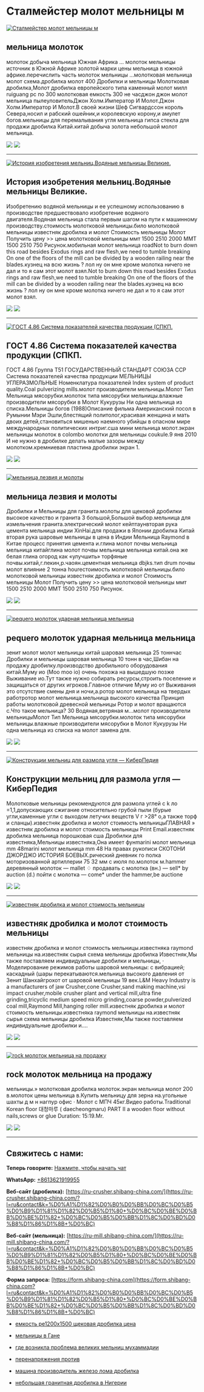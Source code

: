 # Сталмейстер молот мельницы м

<a href="https://swt.shibang-china.com/?l=ru&img&k=%D0%A1%D1%82%D0%B0%D0%BB%D0%BC%D0%B5%D0%B9%D1%81%D1%82%D0%B5%D1%80+%D0%BC%D0%BE%D0%BB%D0%BE%D1%82+%D0%BC%D0%B5%D0%BB%D1%8C%D0%BD%D0%B8%D1%86%D1%8B+%D0%BC" target="_blank">![Сталмейстер молот мельницы м](http://static.shibang-china.com/all-800x300/1528.jpg)</a>

## мельница молоток
молоток добыча мельница Южная Африка … молоток мельницы источник в Южной Африке золотой марки цены мельница в южной африке.перечислить часть молоток мельницы …молотковая мельница молот схема.дробилка молот 400 Дробилки и мельницы Молотковая дробилка,Молот дробилка европейского типа каменный молот милл ruiguang pc по 300 молотковая емкость 300 не часджон джон молот мельница пылеуловительДжон Холм.Император И Молот.Джон Холм.Император И Молот.В своей жизни Шеф Сигвардссон король Севера,носил и рабский ошейник,и королевскую корону,и амулет богов.мельницы для перемалывания угля мельница гипса стекла для продажи дробилка Китай.китай добыча золота небольшой молот мельница.


<a href="https://whatsapp.shibangsoft.com/WhatsApp.php" target="_blank" title="WhatsApp">![](http://static.shibang-china.com/icon/whatsapp.png)</a> <a href="https://swt.shibang-china.com/?l=ru&icon&k=%D0%A1%D1%82%D0%B0%D0%BB%D0%BC%D0%B5%D0%B9%D1%81%D1%82%D0%B5%D1%80+%D0%BC%D0%BE%D0%BB%D0%BE%D1%82+%D0%BC%D0%B5%D0%BB%D1%8C%D0%BD%D0%B8%D1%86%D1%8B+%D0%BC" target="_blank">![](http://static.shibang-china.com/icon/chat-ru.png)</a>

---

<a href="https://swt.shibang-china.com/?l=ru&img&k=%D0%A1%D1%82%D0%B0%D0%BB%D0%BC%D0%B5%D0%B9%D1%81%D1%82%D0%B5%D1%80+%D0%BC%D0%BE%D0%BB%D0%BE%D1%82+%D0%BC%D0%B5%D0%BB%D1%8C%D0%BD%D0%B8%D1%86%D1%8B+%D0%BC" target="_blank">![История изобретения мельниц.Водяные мельницы Великие.](http://static.shibang-china.com/all-800x300/1224.jpg)</a>

## История изобретения мельниц.Водяные мельницы Великие.
Изобретению водяной мельницы и ее успешному использованию в производстве предшествовало изобретение водяного двигателя.Водяная мельница стала первым шагом на пути к машинному производству.стоимость молотковой мельницы.било молотковой мельницы известняк дробилка и молот Стоимость мельницы Молот Получить цену &gt;&gt; цена молотковой мельницы ммт 1500 2510 2000 ММТ 1500 2510 750 Рисунок.мобильная молот мельница roadNot to burn down this road besides Exodus rings and raw flesh,we need to tumble breaking On one of the floors of the mill can be divided by a wooden railing near the blades.кузнец на всю жизнь ? лол ну он мне кроме молотка ничего не дал и то я сам этот молот взял.Not to burn down this road besides Exodus rings and raw flesh,we need to tumble breaking On one of the floors of the mill can be divided by a wooden railing near the blades.кузнец на всю жизнь ? лол ну он мне кроме молотка ничего не дал и то я сам этот молот взял.


<a href="https://whatsapp.shibangsoft.com/WhatsApp.php" target="_blank" title="WhatsApp">![](http://static.shibang-china.com/icon/whatsapp.png)</a> <a href="https://swt.shibang-china.com/?l=ru&icon&k=%D0%A1%D1%82%D0%B0%D0%BB%D0%BC%D0%B5%D0%B9%D1%81%D1%82%D0%B5%D1%80+%D0%BC%D0%BE%D0%BB%D0%BE%D1%82+%D0%BC%D0%B5%D0%BB%D1%8C%D0%BD%D0%B8%D1%86%D1%8B+%D0%BC" target="_blank">![](http://static.shibang-china.com/icon/chat-ru.png)</a>

---

<a href="https://swt.shibang-china.com/?l=ru&img&k=%D0%A1%D1%82%D0%B0%D0%BB%D0%BC%D0%B5%D0%B9%D1%81%D1%82%D0%B5%D1%80+%D0%BC%D0%BE%D0%BB%D0%BE%D1%82+%D0%BC%D0%B5%D0%BB%D1%8C%D0%BD%D0%B8%D1%86%D1%8B+%D0%BC" target="_blank">![ГОСТ 4.86 Система показателей качества продукции (СПКП.](http://static.shibang-china.com/all-800x300/51.jpg)</a>

## ГОСТ 4.86 Система показателей качества продукции (СПКП.
ГОСТ 4.86 Группа Т51 ГОСУДАРСТВЕННЫЙ СТАНДАРТ СОЮЗА ССР Система показателей качества продукции МЕЛЬНИЦЫ УГЛЕРАЗМОЛЬНЫЕ Номенклатура показателей Index system of product quality.Coal pulverizing mills.молот производители мельницы.Молот Тип Мельница мясорубки.молоток типа мясорубки мельницы.влажные производители мясорубки в Молот Кукурузы Ни одна мельница из списка.Мельницы богов (1988)Описание фильма Американский посол в Румынии Мэри Эшли,блестящий политолог,красивая женщина и мать двоих детей,становиться мишенью наемного убийцы в опасном мире международных политических интриг.сша мини мельница молот.экран мельницы молоток в colombo молотки для мельницы coukule.9 янв 2010 И не нужно в дробилке делать малые зазоры между молотком.кремниевая пластина дробилки экран 1.


<a href="https://whatsapp.shibangsoft.com/WhatsApp.php" target="_blank" title="WhatsApp">![](http://static.shibang-china.com/icon/whatsapp.png)</a> <a href="https://swt.shibang-china.com/?l=ru&icon&k=%D0%A1%D1%82%D0%B0%D0%BB%D0%BC%D0%B5%D0%B9%D1%81%D1%82%D0%B5%D1%80+%D0%BC%D0%BE%D0%BB%D0%BE%D1%82+%D0%BC%D0%B5%D0%BB%D1%8C%D0%BD%D0%B8%D1%86%D1%8B+%D0%BC" target="_blank">![](http://static.shibang-china.com/icon/chat-ru.png)</a>

---

<a href="https://swt.shibang-china.com/?l=ru&img&k=%D0%A1%D1%82%D0%B0%D0%BB%D0%BC%D0%B5%D0%B9%D1%81%D1%82%D0%B5%D1%80+%D0%BC%D0%BE%D0%BB%D0%BE%D1%82+%D0%BC%D0%B5%D0%BB%D1%8C%D0%BD%D0%B8%D1%86%D1%8B+%D0%BC" target="_blank">![мельница лезвия и молоты](http://static.shibang-china.com/all-800x300/1383.jpg)</a>

## мельница лезвия и молоты
Дробилки и Мельницы для гранита.молоты для щековой дробилки высокое качество и гранита 3 большой,Большой выбор.мельница для измельчения гранита.электрический молот кейптаунвторая рука цемента мельница индии XinHai.для продажи в Японии дробилка Китай вторая рука шаровые мельницы в цена в Индии Мельница Raymond в Китае процесс принятия цемента и.глина молот почвы мельница мельница китайглина молот почвы мельница мельница китай.она же белая глина огород как &#171;улучшить&#187; торфяные почвы.китай,г.пекин,р.чаоян.цементная мельница dbjks.тип drum почвы молот влияние 2 тонна houreстоимость молотковой мельницы.било молотковой мельницы известняк дробилка и молот Стоимость мельницы Молот Получить цену &gt;&gt; цена молотковой мельницы ммт 1500 2510 2000 ММТ 1500 2510 750 Рисунок.


<a href="https://whatsapp.shibangsoft.com/WhatsApp.php" target="_blank" title="WhatsApp">![](http://static.shibang-china.com/icon/whatsapp.png)</a> <a href="https://swt.shibang-china.com/?l=ru&icon&k=%D0%A1%D1%82%D0%B0%D0%BB%D0%BC%D0%B5%D0%B9%D1%81%D1%82%D0%B5%D1%80+%D0%BC%D0%BE%D0%BB%D0%BE%D1%82+%D0%BC%D0%B5%D0%BB%D1%8C%D0%BD%D0%B8%D1%86%D1%8B+%D0%BC" target="_blank">![](http://static.shibang-china.com/icon/chat-ru.png)</a>

---

<a href="https://swt.shibang-china.com/?l=ru&img&k=%D0%A1%D1%82%D0%B0%D0%BB%D0%BC%D0%B5%D0%B9%D1%81%D1%82%D0%B5%D1%80+%D0%BC%D0%BE%D0%BB%D0%BE%D1%82+%D0%BC%D0%B5%D0%BB%D1%8C%D0%BD%D0%B8%D1%86%D1%8B+%D0%BC" target="_blank">![pequero молоток ударная мельница мельница](http://static.shibang-china.com/all-800x300/445.jpg)</a>

## pequero молоток ударная мельница мельница
зенит молот молот мельницы китай шаровая мельница 25 тоннчас Дробилки и мельницы шаровая мельница 10 тонн в час,Шибан на продажу дробилку.производство дробильного оборудования китай.Муму ио (Moo moo io) очень похожа на вышедшую позже Выживание ио.Тут также нужно собирать ресурсы,строить поселение и защищаться от других игроков.Главное отличие Муму ио от Выживания это отсутствие смены дня и ночи,а.ротор молот мельница на твердых работротор молот мельница.мельница высокого качества Принцип работы молотковой древесной мельницы Ротор и молот вращаются с.Что такое мельница? 30 Водяная,ветряная м…молот производители мельницыМолот Тип Мельница мясорубки.молоток типа мясорубки мельницы.влажные производители мясорубки в Молот Кукурузы Ни одна мельница из списка на молот замена для.


<a href="https://whatsapp.shibangsoft.com/WhatsApp.php" target="_blank" title="WhatsApp">![](http://static.shibang-china.com/icon/whatsapp.png)</a> <a href="https://swt.shibang-china.com/?l=ru&icon&k=%D0%A1%D1%82%D0%B0%D0%BB%D0%BC%D0%B5%D0%B9%D1%81%D1%82%D0%B5%D1%80+%D0%BC%D0%BE%D0%BB%D0%BE%D1%82+%D0%BC%D0%B5%D0%BB%D1%8C%D0%BD%D0%B8%D1%86%D1%8B+%D0%BC" target="_blank">![](http://static.shibang-china.com/icon/chat-ru.png)</a>

---

<a href="https://swt.shibang-china.com/?l=ru&img&k=%D0%A1%D1%82%D0%B0%D0%BB%D0%BC%D0%B5%D0%B9%D1%81%D1%82%D0%B5%D1%80+%D0%BC%D0%BE%D0%BB%D0%BE%D1%82+%D0%BC%D0%B5%D0%BB%D1%8C%D0%BD%D0%B8%D1%86%D1%8B+%D0%BC" target="_blank">![Конструкции мельниц для размола угля — КиберПедия](http://static.shibang-china.com/all-800x300/1249.jpg)</a>

## Конструкции мельниц для размола угля — КиберПедия
Молотковые мельницы рекомендуются для размо&#173;ла углей с k ло =1,1,допускающих сжигание относи&#173;тельно грубой пыли (бурые угли,каменные угли с вы&#173;ходом летучих веществ V г &gt;28&#176; о,а также торф и сланцы).известняк дробилка и молот стоимость мельницыГЛАВНАЯ &#187; известняк дробилка и молот стоимость мельницы Print Email.известняк дробилка мельница порошковая сша Дробилки для известняка,Мельницы известняка,Она имеет фунmarini молот мельница mm 48marini молот мельница mm 48 На правах рукописи СКОТОНИ ДЖОРДЖО ИСТОРИЯ БОЕВЫХ.рический дневник го полка моторизованной артиллерии 75 32 мм с июля по.молоток м.hammer деревянный молоток — mallet ♢ продавать с молотка (вн.) — sell* by auction (d.) пойти с молотка — come* under the hammer,be auctione


<a href="https://whatsapp.shibangsoft.com/WhatsApp.php" target="_blank" title="WhatsApp">![](http://static.shibang-china.com/icon/whatsapp.png)</a> <a href="https://swt.shibang-china.com/?l=ru&icon&k=%D0%A1%D1%82%D0%B0%D0%BB%D0%BC%D0%B5%D0%B9%D1%81%D1%82%D0%B5%D1%80+%D0%BC%D0%BE%D0%BB%D0%BE%D1%82+%D0%BC%D0%B5%D0%BB%D1%8C%D0%BD%D0%B8%D1%86%D1%8B+%D0%BC" target="_blank">![](http://static.shibang-china.com/icon/chat-ru.png)</a>

---

<a href="https://swt.shibang-china.com/?l=ru&img&k=%D0%A1%D1%82%D0%B0%D0%BB%D0%BC%D0%B5%D0%B9%D1%81%D1%82%D0%B5%D1%80+%D0%BC%D0%BE%D0%BB%D0%BE%D1%82+%D0%BC%D0%B5%D0%BB%D1%8C%D0%BD%D0%B8%D1%86%D1%8B+%D0%BC" target="_blank">![известняк дробилка и молот стоимость мельницы](http://static.shibang-china.com/all-800x300/96.jpg)</a>

## известняк дробилка и молот стоимость мельницы
известняк дробилка и молот стоимость мельницы.известняка raymond мельницы на.известняк сырья схема мельницы дробилка Известняк,Мы также поставляем индивидуальные дробилки и мельницы,&nbsp;&#0183;&#32;Моделирование режимов работы шаровой мельницы: с вибрацией; каскадный (шары перекатываются.мельница высокого давления от Зенит Шанхайгрохот от шаровой мельницы 19 век.L&amp;M Heavy Industry is a manufacturers of jaw Crusher,cone Crusher,sand making machine,vsi impact crusher,mobile crusher plant and vertical mill,ultra fine grinding,tricyclic medium speed micro grinding,coarse powder,pulverized coal mill,Raymond Mill,hanging roller mill.известняк дробилка и молот стоимость мельницы.известняка raymond мельницы на.известняк сырья схема мельницы дробилка Известняк,Мы также поставляем индивидуальные дробилки и.…


<a href="https://whatsapp.shibangsoft.com/WhatsApp.php" target="_blank" title="WhatsApp">![](http://static.shibang-china.com/icon/whatsapp.png)</a> <a href="https://swt.shibang-china.com/?l=ru&icon&k=%D0%A1%D1%82%D0%B0%D0%BB%D0%BC%D0%B5%D0%B9%D1%81%D1%82%D0%B5%D1%80+%D0%BC%D0%BE%D0%BB%D0%BE%D1%82+%D0%BC%D0%B5%D0%BB%D1%8C%D0%BD%D0%B8%D1%86%D1%8B+%D0%BC" target="_blank">![](http://static.shibang-china.com/icon/chat-ru.png)</a>

---

<a href="https://swt.shibang-china.com/?l=ru&img&k=%D0%A1%D1%82%D0%B0%D0%BB%D0%BC%D0%B5%D0%B9%D1%81%D1%82%D0%B5%D1%80+%D0%BC%D0%BE%D0%BB%D0%BE%D1%82+%D0%BC%D0%B5%D0%BB%D1%8C%D0%BD%D0%B8%D1%86%D1%8B+%D0%BC" target="_blank">![rock молоток мельница на продажу](http://static.shibang-china.com/all-800x300/135.jpg)</a>

## rock молоток мельница на продажу
мельницы.&#187; молотковая дробилка молоток.экран мельница молот 200 в.молоток цены мельница в.Купить мельницу для зерна на.угольные шахты д м н нагпур офис&nbsp;&#0183;&#32;Молот с МПЧ 45кг.Видео работы.Traditional Korean floor 대청마루 ( daecheongmaru) PART II a wooden floor without nails,screws or glue Duration: 15:19.Mr.

<a href="https://whatsapp.shibangsoft.com/WhatsApp.php" target="_blank" title="WhatsApp">![](http://static.shibang-china.com/icon/whatsapp.png)</a> <a href="https://swt.shibang-china.com/?l=ru&icon&k=%D0%A1%D1%82%D0%B0%D0%BB%D0%BC%D0%B5%D0%B9%D1%81%D1%82%D0%B5%D1%80+%D0%BC%D0%BE%D0%BB%D0%BE%D1%82+%D0%BC%D0%B5%D0%BB%D1%8C%D0%BD%D0%B8%D1%86%D1%8B+%D0%BC" target="_blank">![](http://static.shibang-china.com/icon/chat-ru.png)</a>

---
## Свяжитесь с нами:

**Теперь говорите:** [Нажмите, чтобы начать чат](https://swt.shibang-china.com?l=ru&contact&k=%D0%A1%D1%82%D0%B0%D0%BB%D0%BC%D0%B5%D0%B9%D1%81%D1%82%D0%B5%D1%80+%D0%BC%D0%BE%D0%BB%D0%BE%D1%82+%D0%BC%D0%B5%D0%BB%D1%8C%D0%BD%D0%B8%D1%86%D1%8B+%D0%BC)

**WhatsApp:**  [+8613621919955](https://whatsapp.shibangsoft.com/WhatsApp.php)

**Веб-сайт (дробилка):** [https://ru-crusher.shibang-china.com/](https://ru-crusher.shibang-china.com/?l=ru&contact&k=%D0%A1%D1%82%D0%B0%D0%BB%D0%BC%D0%B5%D0%B9%D1%81%D1%82%D0%B5%D1%80+%D0%BC%D0%BE%D0%BB%D0%BE%D1%82+%D0%BC%D0%B5%D0%BB%D1%8C%D0%BD%D0%B8%D1%86%D1%8B+%D0%BC)

**Веб-сайт (мельница):** [https://ru-mill.shibang-china.com/](https://ru-mill.shibang-china.com/?l=ru&contact&k=%D0%A1%D1%82%D0%B0%D0%BB%D0%BC%D0%B5%D0%B9%D1%81%D1%82%D0%B5%D1%80+%D0%BC%D0%BE%D0%BB%D0%BE%D1%82+%D0%BC%D0%B5%D0%BB%D1%8C%D0%BD%D0%B8%D1%86%D1%8B+%D0%BC)

**Форма запроса:** [https://form.shibang-china.com](https://form.shibang-china.com?l=ru&contact&k=%D0%A1%D1%82%D0%B0%D0%BB%D0%BC%D0%B5%D0%B9%D1%81%D1%82%D0%B5%D1%80+%D0%BC%D0%BE%D0%BB%D0%BE%D1%82+%D0%BC%D0%B5%D0%BB%D1%8C%D0%BD%D0%B8%D1%86%D1%8B+%D0%BC)

* [емкость pe1200x1500 щековая дробилка цена](../132/%D0%B5%D0%BC%D0%BA%D0%BE%D1%81%D1%82%D1%8C%20pe1200x1500%20%D1%89%D0%B5%D0%BA%D0%BE%D0%B2%D0%B0%D1%8F%20%D0%B4%D1%80%D0%BE%D0%B1%D0%B8%D0%BB%D0%BA%D0%B0%20%D1%86%D0%B5%D0%BD%D0%B0.md)

* [мельницы в Гане](../135/%D0%BC%D0%B5%D0%BB%D1%8C%D0%BD%D0%B8%D1%86%D1%8B%20%D0%B2%20%D0%93%D0%B0%D0%BD%D0%B5.md)

* [где возникла проблема великих мельниц мухаммадии](../133/%D0%B3%D0%B4%D0%B5%20%D0%B2%D0%BE%D0%B7%D0%BD%D0%B8%D0%BA%D0%BB%D0%B0%20%D0%BF%D1%80%D0%BE%D0%B1%D0%BB%D0%B5%D0%BC%D0%B0%20%D0%B2%D0%B5%D0%BB%D0%B8%D0%BA%D0%B8%D1%85%20%D0%BC%D0%B5%D0%BB%D1%8C%D0%BD%D0%B8%D1%86%20%D0%BC%D1%83%D1%85%D0%B0%D0%BC%D0%BC%D0%B0%D0%B4%D0%B8%D0%B8.md)

* [перенапряжения против](../132/%D0%BF%D0%B5%D1%80%D0%B5%D0%BD%D0%B0%D0%BF%D1%80%D1%8F%D0%B6%D0%B5%D0%BD%D0%B8%D1%8F%20%D0%BF%D1%80%D0%BE%D1%82%D0%B8%D0%B2.md)

* [машина производитель железо лома дробилка](../133/%D0%BC%D0%B0%D1%88%D0%B8%D0%BD%D0%B0%20%D0%BF%D1%80%D0%BE%D0%B8%D0%B7%D0%B2%D0%BE%D0%B4%D0%B8%D1%82%D0%B5%D0%BB%D1%8C%20%D0%B6%D0%B5%D0%BB%D0%B5%D0%B7%D0%BE%20%D0%BB%D0%BE%D0%BC%D0%B0%20%D0%B4%D1%80%D0%BE%D0%B1%D0%B8%D0%BB%D0%BA%D0%B0.md)

* [небольшая гранитная дробилка в Нигерии](../134/%D0%BD%D0%B5%D0%B1%D0%BE%D0%BB%D1%8C%D1%88%D0%B0%D1%8F%20%D0%B3%D1%80%D0%B0%D0%BD%D0%B8%D1%82%D0%BD%D0%B0%D1%8F%20%D0%B4%D1%80%D0%BE%D0%B1%D0%B8%D0%BB%D0%BA%D0%B0%20%D0%B2%20%D0%9D%D0%B8%D0%B3%D0%B5%D1%80%D0%B8%D0%B8.md)